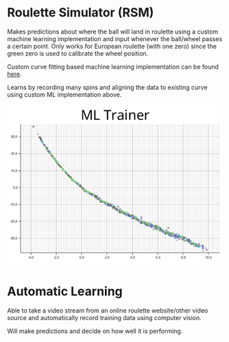 # Roulette Simulator (RSM)
Makes predictions about where the ball will land in roulette using a custom machine learning implementation and input whenever the ball/wheel passes a certain point.
Only works for European roulette (with one zero) since the green zero is used to calibrate the wheel position.

Custom curve fitting based machine learning implementation can be found [here](./spindle/src/ml.rs).

Learns by recording many spins and aligning the data to existing curve using custom ML implementation above.

![Example Graph](./rgame/ml_al.png)

# Automatic Learning
Able to take a video stream from an online roulette website/other video source and automatically record training data using computer vision.

Will make predictions and decide on how well it is performing.
